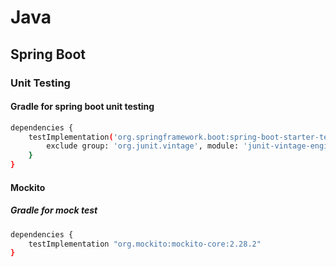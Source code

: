 # Java

## Spring Boot

### Unit Testing

#### Gradle for spring boot unit testing

```bash
dependencies {
    testImplementation('org.springframework.boot:spring-boot-starter-test') {
        exclude group: 'org.junit.vintage', module: 'junit-vintage-engine'
    }
}
```

#### Mockito

##### Gradle for mock test

```bash
dependencies {
    testImplementation "org.mockito:mockito-core:2.28.2"
}
```
